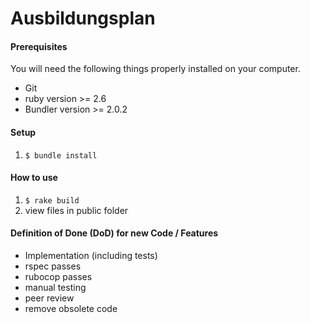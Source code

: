 # Ausbildungsplan

#### Prerequisites

You will need the following things properly installed on your computer.

-   Git
-   ruby version >= 2.6
-   Bundler version >= 2.0.2

#### Setup

1. `$ bundle install`

#### How to use

1. `$ rake build`
1. view files in public folder


#### Definition of Done (DoD) for new Code / Features

  * Implementation (including tests)
  * rspec passes
  * rubocop passes
  * manual testing
  * peer review
  * remove obsolete code
